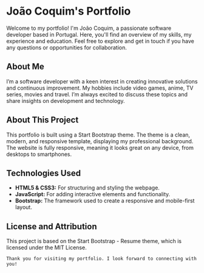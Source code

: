 # João Coquim's Portfolio

Welcome to my portfolio! I'm João Coquim, a passionate software developer based in Portugal. Here, you'll find an overview of my skills, my experience and education. Feel free to explore and get in touch if you have any questions or opportunities for collaboration.

## About Me

I’m a software developer with a keen interest in creating innovative solutions and continuous improvement. My hobbies include video games, anime, TV series, movies and travel. I’m always excited to discuss these topics and share insights on development and technology.

## About This Project

This portfolio is built using a Start Bootstrap theme. The theme is a clean, modern, and responsive template, displaying my professional background. The website is fully responsive, meaning it looks great on any device, from desktops to smartphones.

## Technologies Used

- **HTML5 & CSS3:** For structuring and styling the webpage.
- **JavaScript:** For adding interactive elements and functionality.
- **Bootstrap:** The framework used to create a responsive and mobile-first layout.

## License and Attribution

This project is based on the Start Bootstrap - Resume theme, which is licensed under the MIT License.

```Thank you for visiting my portfolio. I look forward to connecting with you!```
